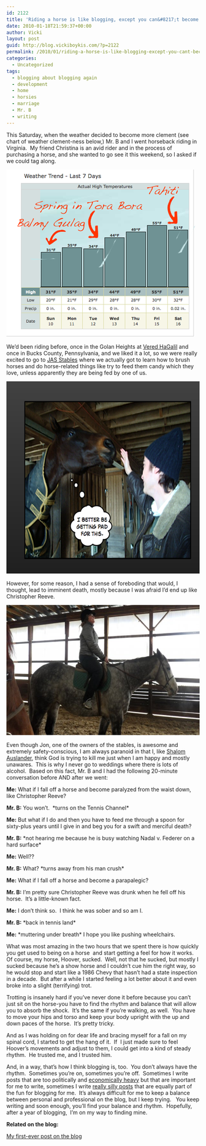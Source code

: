 ```yaml
---
id: 2122
title: 'Riding a horse is like blogging, except you can&#8217;t become a parapalegic if you blog'
date: 2010-01-18T21:59:37+00:00
author: Vicki
layout: post
guid: http://blog.vickiboykis.com/?p=2122
permalink: /2010/01/riding-a-horse-is-like-blogging-except-you-cant-become-a-parapalegic-if-you-blog/
categories:
  - Uncategorized
tags:
  - blogging about blogging again
  - development
  - home
  - horsies
  - marriage
  - Mr. B
  - writing
---
```

This Saturday, when the weather decided to become more clement (see chart of weather clement-ness below,) Mr. B and I went horseback riding in Virginia.  My friend Christina is an avid rider and in the process of purchasing a horse, and she wanted to go see it this weekend, so I asked if we could tag along.

[<img class="aligncenter size-full wp-image-2123" title="Weather" src="https://raw.githubusercontent.com/veekaybee/wlb/gh-pages/assets/images/2010/01/Weather.png" alt="" width="492" height="436" />](https://raw.githubusercontent.com/veekaybee/wlb/gh-pages/assets/images/2010/01/Weather.png)

We&#8217;d been riding before, once in the Golan Heights at [Vered HaGalil](http://www.veredhagalil.com/) and once in Bucks County, Pennsylvania, and we liked it a lot, so we were really excited to go to [JAS Stables](http://www.jasstables.com/JAS_Stables/Home.html) where we actually got to learn how to brush horses and do horse-related things like try to feed them candy which they love, unless apparently they are being fed by one of us.

[<img class="aligncenter size-full wp-image-2133" title="Picture 3" src="https://raw.githubusercontent.com/veekaybee/wlb/gh-pages/assets/images/2010/01/Picture-3.png" alt="" width="664" height="501" />](https://raw.githubusercontent.com/veekaybee/wlb/gh-pages/assets/images/2010/01/Picture-3.png)

However, for some reason, I had a sense of foreboding that would, I thought, lead to imminent death, mostly because I was afraid I&#8217;d end up like Christopher Reeve.

[<img class="aligncenter size-full wp-image-2132" title="horsie" src="https://raw.githubusercontent.com/veekaybee/wlb/gh-pages/assets/images/2010/01/horsie.jpg" alt="" width="604" height="339" />](https://raw.githubusercontent.com/veekaybee/wlb/gh-pages/assets/images/2010/01/horsie.jpg)

Even though Jon, one of the owners of the stables, is awesome and extremely safety-conscious, I am always paranoid in that I, like [Shalom Auslander](http://en.wikipedia.org/wiki/Shalom_Auslander), think God is trying to kill me just when I am happy and mostly unawares.  This is why I never go to weddings where there is lots of alcohol.  Based on this fact, Mr. B and I had the following 20-minute conversation before AND after we went:

**Me:** What if I fall off a horse and become paralyzed from the waist down, like Christopher Reeve?
  
**Mr. B:** You won&#8217;t.  \*turns on the Tennis Channel\*
  
**Me:** But what if I do and then you have to feed me through a spoon for sixty-plus years until I give in and beg you for a swift and merciful death?
  
**Mr. B:** \*not hearing me because he is busy watching Nadal v. Federer on a hard surface\*
  
**Me:** Well??
  
**Mr. B:** What? \*turns away from his man crush\*
  
**Me:** What if I fall off a horse and become a parapalegic?
  
**Mr. B:** I&#8217;m pretty sure Christopher Reeve was drunk when he fell off his horse.  It&#8217;s a little-known fact.
  
**Me:** I don&#8217;t think so.  I think he was sober and so am I.
  
**Mr. B:** \*back in tennis land\*
  
**Me:** \*muttering under breath\* I hope you like pushing wheelchairs.

What was most amazing in the two hours that we spent there is how quickly you get used to being on a horse  and start getting a feel for how it works.  Of course, my horse, Hoover, sucked.  Well, not that he sucked, but mostly I sucked because he&#8217;s a show horse and I couldn&#8217;t cue him the right way, so he would stop and start like a 1986 Chevy that hasn&#8217;t had a state inspection in a decade.  But after a while I started feeling a lot better about it and even broke into a slight (terrifying) trot.

Trotting is insanely hard if you&#8217;ve never done it before because you can&#8217;t just sit on the horse-you have to find the rhythm and balance that will allow you to absorb the shock.  It&#8217;s the same if you&#8217;re walking, as well.  You have to move your hips and torso and keep your body upright with the up and down paces of the horse.  It&#8217;s pretty tricky.

And as I was holding on for dear life and bracing myself for a fall on my spinal cord, I started to get the hang of it.  If  I just made sure to feel Hoover&#8217;s movements and adjust to them, I could get into a kind of steady rhythm.  He trusted me, and I trusted him.

And, in a way, that&#8217;s how I think blogging is, too.  You don&#8217;t always have the rhythm.  Sometimes you&#8217;re on, sometimes you&#8217;re off.  Sometimes I write posts that are too politically and [economically heavy](http://blog.vickiboykis.com/2009/01/25/predictions-on-the-economy-from-a-dismal-scientist/) but that are important for me to write, sometimes I write [really silly posts](http://blog.vickiboykis.com/2009/02/06/the-most-depressing-baby-songs-ever-russian-ones/) that are equally part of the fun for blogging for me.  It&#8217;s always difficult for me to keep a balance between personal and professional on the blog, but I keep trying.   You keep writing and soon enough, you&#8217;ll find your balance and rhythm.  Hopefully, after a year of blogging,  I&#8217;m on my way to finding mine.

**Related on the blog:**

[My first-ever post on the blog](http://blog.vickiboykis.com/2009/01/07/hello-world/)